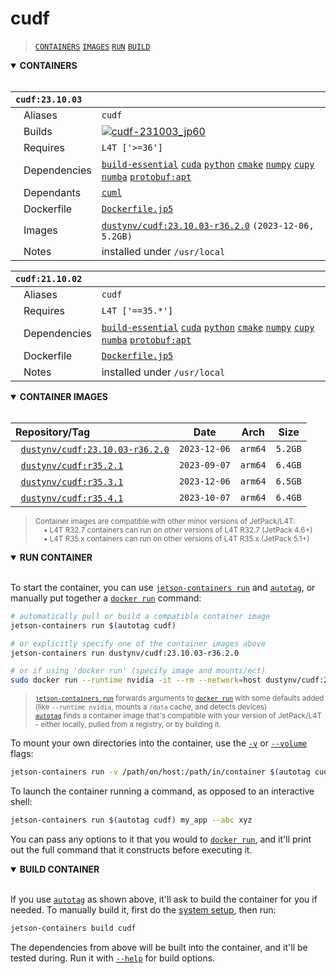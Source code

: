 # cudf

> [`CONTAINERS`](#user-content-containers) [`IMAGES`](#user-content-images) [`RUN`](#user-content-run) [`BUILD`](#user-content-build)

<details open>
<summary><b><a id="containers">CONTAINERS</a></b></summary>
<br>

| **`cudf:23.10.03`** | |
| :-- | :-- |
| &nbsp;&nbsp;&nbsp;Aliases | `cudf` |
| &nbsp;&nbsp;&nbsp;Builds | [![`cudf-231003_jp60`](https://img.shields.io/github/actions/workflow/status/dusty-nv/jetson-containers/cudf-231003_jp60.yml?label=cudf-231003:jp60)](https://github.com/dusty-nv/jetson-containers/actions/workflows/cudf-231003_jp60.yml) |
| &nbsp;&nbsp;&nbsp;Requires | `L4T ['>=36']` |
| &nbsp;&nbsp;&nbsp;Dependencies | [`build-essential`](/packages/build/build-essential) [`cuda`](/packages/cuda/cuda) [`python`](/packages/build/python) [`cmake`](/packages/build/cmake/cmake_pip) [`numpy`](/packages/numpy) [`cupy`](/packages/cuda/cupy) [`numba`](/packages/numba) [`protobuf:apt`](/packages/build/protobuf/protobuf_apt) |
| &nbsp;&nbsp;&nbsp;Dependants | [`cuml`](/packages/rapids/cuml) |
| &nbsp;&nbsp;&nbsp;Dockerfile | [`Dockerfile.jp5`](Dockerfile.jp5) |
| &nbsp;&nbsp;&nbsp;Images | [`dustynv/cudf:23.10.03-r36.2.0`](https://hub.docker.com/r/dustynv/cudf/tags) `(2023-12-06, 5.2GB)` |
| &nbsp;&nbsp;&nbsp;Notes | installed under `/usr/local` |

| **`cudf:21.10.02`** | |
| :-- | :-- |
| &nbsp;&nbsp;&nbsp;Aliases | `cudf` |
| &nbsp;&nbsp;&nbsp;Requires | `L4T ['==35.*']` |
| &nbsp;&nbsp;&nbsp;Dependencies | [`build-essential`](/packages/build/build-essential) [`cuda`](/packages/cuda/cuda) [`python`](/packages/build/python) [`cmake`](/packages/build/cmake/cmake_pip) [`numpy`](/packages/numpy) [`cupy`](/packages/cuda/cupy) [`numba`](/packages/numba) [`protobuf:apt`](/packages/build/protobuf/protobuf_apt) |
| &nbsp;&nbsp;&nbsp;Dockerfile | [`Dockerfile.jp5`](Dockerfile.jp5) |
| &nbsp;&nbsp;&nbsp;Notes | installed under `/usr/local` |

</details>

<details open>
<summary><b><a id="images">CONTAINER IMAGES</a></b></summary>
<br>

| Repository/Tag | Date | Arch | Size |
| :-- | :--: | :--: | :--: |
| &nbsp;&nbsp;[`dustynv/cudf:23.10.03-r36.2.0`](https://hub.docker.com/r/dustynv/cudf/tags) | `2023-12-06` | `arm64` | `5.2GB` |
| &nbsp;&nbsp;[`dustynv/cudf:r35.2.1`](https://hub.docker.com/r/dustynv/cudf/tags) | `2023-09-07` | `arm64` | `6.4GB` |
| &nbsp;&nbsp;[`dustynv/cudf:r35.3.1`](https://hub.docker.com/r/dustynv/cudf/tags) | `2023-12-06` | `arm64` | `6.5GB` |
| &nbsp;&nbsp;[`dustynv/cudf:r35.4.1`](https://hub.docker.com/r/dustynv/cudf/tags) | `2023-10-07` | `arm64` | `6.4GB` |

> <sub>Container images are compatible with other minor versions of JetPack/L4T:</sub><br>
> <sub>&nbsp;&nbsp;&nbsp;&nbsp;• L4T R32.7 containers can run on other versions of L4T R32.7 (JetPack 4.6+)</sub><br>
> <sub>&nbsp;&nbsp;&nbsp;&nbsp;• L4T R35.x containers can run on other versions of L4T R35.x (JetPack 5.1+)</sub><br>
</details>

<details open>
<summary><b><a id="run">RUN CONTAINER</a></b></summary>
<br>

To start the container, you can use [`jetson-containers run`](/docs/run.md) and [`autotag`](/docs/run.md#autotag), or manually put together a [`docker run`](https://docs.docker.com/engine/reference/commandline/run/) command:
```bash
# automatically pull or build a compatible container image
jetson-containers run $(autotag cudf)

# or explicitly specify one of the container images above
jetson-containers run dustynv/cudf:23.10.03-r36.2.0

# or if using 'docker run' (specify image and mounts/ect)
sudo docker run --runtime nvidia -it --rm --network=host dustynv/cudf:23.10.03-r36.2.0
```
> <sup>[`jetson-containers run`](/docs/run.md) forwards arguments to [`docker run`](https://docs.docker.com/engine/reference/commandline/run/) with some defaults added (like `--runtime nvidia`, mounts a `/data` cache, and detects devices)</sup><br>
> <sup>[`autotag`](/docs/run.md#autotag) finds a container image that's compatible with your version of JetPack/L4T - either locally, pulled from a registry, or by building it.</sup>

To mount your own directories into the container, use the [`-v`](https://docs.docker.com/engine/reference/commandline/run/#volume) or [`--volume`](https://docs.docker.com/engine/reference/commandline/run/#volume) flags:
```bash
jetson-containers run -v /path/on/host:/path/in/container $(autotag cudf)
```
To launch the container running a command, as opposed to an interactive shell:
```bash
jetson-containers run $(autotag cudf) my_app --abc xyz
```
You can pass any options to it that you would to [`docker run`](https://docs.docker.com/engine/reference/commandline/run/), and it'll print out the full command that it constructs before executing it.
</details>
<details open>
<summary><b><a id="build">BUILD CONTAINER</b></summary>
<br>

If you use [`autotag`](/docs/run.md#autotag) as shown above, it'll ask to build the container for you if needed.  To manually build it, first do the [system setup](/docs/setup.md), then run:
```bash
jetson-containers build cudf
```
The dependencies from above will be built into the container, and it'll be tested during.  Run it with [`--help`](/jetson_containers/build.py) for build options.
</details>
